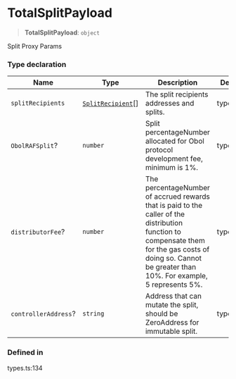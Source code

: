 # TotalSplitPayload

> **TotalSplitPayload**: `object`

Split Proxy Params

### Type declaration

| Name                 | Type                                     | Description                                                                                                                                                                                                 | Defined in   |
| -------------------- | ---------------------------------------- | ----------------------------------------------------------------------------------------------------------------------------------------------------------------------------------------------------------- | ------------ |
| `splitRecipients`    | [`SplitRecipient`](SplitRecipient.md)\[] | The split recipients addresses and splits.                                                                                                                                                                  | types.ts:136 |
| `ObolRAFSplit`?      | `number`                                 | Split percentageNumber allocated for Obol protocol development fee, minimum is 1%.                                                                                                                          | types.ts:139 |
| `distributorFee`?    | `number`                                 | The percentageNumber of accrued rewards that is paid to the caller of the distribution function to compensate them for the gas costs of doing so. Cannot be greater than 10%. For example, 5 represents 5%. | types.ts:142 |
| `controllerAddress`? | `string`                                 | Address that can mutate the split, should be ZeroAddress for immutable split.                                                                                                                               | types.ts:145 |

### Defined in

types.ts:134
